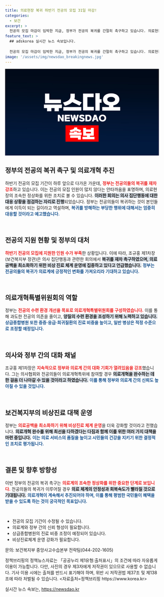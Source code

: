 ```yaml
---
title: 의료현장 복귀 하반기 전공의 모집 31일 마감!
categories:
  - 보건
excerpt: >
  전공의 모집 마감이 임박한 지금, 정부가 전공의 복귀를 간절히 촉구하고 있습니다. 의료현장 정상화를 위한 변화의 물결 속, 여러분은 의료개혁의 일원이 될 수 있습니다. 클릭하고 더 알아보세요!
feature_text: >
  ## adskorea 실시간 뉴스 속보입니다.

  전공의 모집 마감이 임박한 지금, 정부가 전공의 복귀를 간절히 촉구하고 있습니다. 의료현장 정상화를 위한 변화의 물결 속, 여러분은 의료개혁의 일원이 될 수 있습니다. 클릭하고 더 알아보세요!
image: '/assets/img/newsdao_breakingnews.jpg'
---
```


<p><img src="/assets/img/newsdao_breakingnews.jpg" alt="adskorea 속보" /></p>

<h2 data-ke-size="size26">정부의 전공의 복귀 촉구 및 의료개혁 추진</h2>

<p data-ke-size="size16">하반기 전공의 모집 기간이 하루 앞으로 다가온 가운데, <b><span style="color: #ee2323;">정부는 전공의들의 복귀를 재차 강조</span></b>하고 있습니다. 이는 전공의 모집 인원이 많지 않다는 안타까움을 표명하며, 의료현장의 조속한 정상화를 위한 조치로 볼 수 있습니다. <b><span style="background-color: #21538527;">이러한 회의는 의사 집단행동에 대한 대응 상황을 점검하는 자리로 진행</span></b>되었습니다. 정부는 전공의들이 복귀하는 것이 본인들에게 이득이 되는 길이라고 역설하며, <b><span style="color: #1a5490;">복귀를 방해하는 부당한 행위에 대해서는 엄중히 대응할 것이라고 예고했습니다.</span></b></p>

<p data-ke-size="size16">&nbsp;</p>

<h2 data-ke-size="size26">전공의 지원 현황 및 정부의 대처</h2>

<p data-ke-size="size16"><b><span style="color: #ee2323;">하반기 전공의 모집에 지원한 인원 수가 부족</span></b>한 상황입니다. 이에 따라, 조규홍 제1차장(보건복지부 장관)은 의사 집단행동과 관련한 회의에서 <b><span style="background-color: #21538527;">복귀를 재차 촉구하였으며, 의료공백을 최소화하기 위한 비상 진료 체계 운영에 집중하고 있다고 언급했습니다.</span></b> <b><span style="color: #1a5490;">정부는 전공의들의 복귀가 의료계에 긍정적인 변화를 가져오리라 기대하고 있습니다.</span></b></p>

<p data-ke-size="size16">&nbsp;</p>

<h2 data-ke-size="size26">의료개혁특별위원회의 역할</h2>

<p data-ke-size="size16">정부는 <b><span style="color: #ee2323;">전공의 수련 환경 개선을 목표로 의료개혁특별위원회를 구성하였습니다.</span></b> 이를 통해 과도한 전공의 의존을 줄이고, <b><span style="background-color: #21538527;">양질의 수련 환경을 조성하기 위해 노력하고 있습니다.</span></b> <b><span style="color: #1a5490;">상급종합병원 또한 중증·응급·희귀질환의 진료 비중을 높이고, 일반 병상은 적정 수준으로 조정할 예정입니다.</span></b></p>

<p data-ke-size="size16">&nbsp;</p>

<h2 data-ke-size="size26">의사와 정부 간의 대화 채널</h2>

<p data-ke-size="size16">조규홍 제1차장은 <b><span style="color: #ee2323;">지속적으로 정부와 의료계 간의 대화 기회가 열려있음을 강조</span></b>했습니다. 그는 의사협회와 전공의들이 의료개혁특위에 참여할 경우 <b><span style="background-color: #21538527;">의료개혁을 완수하는 데 한 걸음 더 나아갈 수 있을 것이라고 하였습니다.</span></b> <b><span style="color: #1a5490;">이를 통해 정부와 의료계 간의 신뢰도 높아질 수 있을 것입니다.</span></b></p>

<p data-ke-size="size16">&nbsp;</p>

<h2 data-ke-size="size26">보건복지부의 비상진료 대책 운영</h2>

<p data-ke-size="size16">정부는 <b><span style="color: #ee2323;">의료공백을 최소화하기 위해 비상진료 체계 운영</span></b>을 더욱 강화할 것이라고 전했습니다. <b><span style="background-color: #21538527;">의료개혁 완수를 위해 최선을 다하겠다는 다짐과 함께 이를 위한 여러 가지 대책을 마련 중입니다.</span></b> <b><span style="color: #1a5490;">이는 의료 서비스의 품질을 높이고 시민들의 건강을 지키기 위한 결정적인 조치로 평가됩니다.</span></b></p>

<p data-ke-size="size16">&nbsp;</p>

<h2 data-ke-size="size26">결론 및 향후 방향성</h2>

<p data-ke-size="size16">이번 정부의 전공의 복귀 촉구는 <b><span style="color: #ee2323;">의료계의 조속한 정상화를 위한 중요한 단계로 보입니다.</span></b> 전공의들의 복귀가 이루어질 경우 <b><span style="background-color: #21538527;">의료 체계의 안정성과 회복속도가 빨라질 것으로 기대됩니다.</span></b> <b><span style="color: #1a5490;">의료개혁이 계속해서 추진되어야 하며, 이를 통해 평범한 국민들이 혜택을 받을 수 있도록 하는 것이 궁극적인 목표입니다.</span></b></p>

<p data-ke-size="size16">&nbsp;</p>

<ul>
  <li>전공의 모집 기간이 수정될 수 있습니다.</li>
  <li>의료계와 정부 간의 신뢰 형성이 필요합니다.</li>
  <li>상급종합병원의 진료 비중 조정이 예정되어 있습니다.</li>
  <li>비상진료체계 운영 강화가 필요합니다.</li>
</ul>

<p data-ke-size="size16">문의: 보건복지부 중앙사고수습본부 전략팀(044-202-1605)</p>

<p data-ke-size="size16">정책브리핑의 정책뉴스자료는 「공공누리 제1유형:출처표시」의 조건에 따라 자유롭게 이용이 가능합니다. 다만, 사진의 경우 제3자에게 저작권이 있으므로 사용할 수 없습니다. 기사 이용 시에는 출처를 반드시 표기해야 하며, 위반 시 저작권법 제37조 및 제138조에 따라 처벌될 수 있습니다. <자료출처=정책브리핑 https://www.korea.kr></p>
실시간 뉴스 속보는, <a href="https://newsdao.kr" rel="dofollow">https://newsdao.kr</a>


